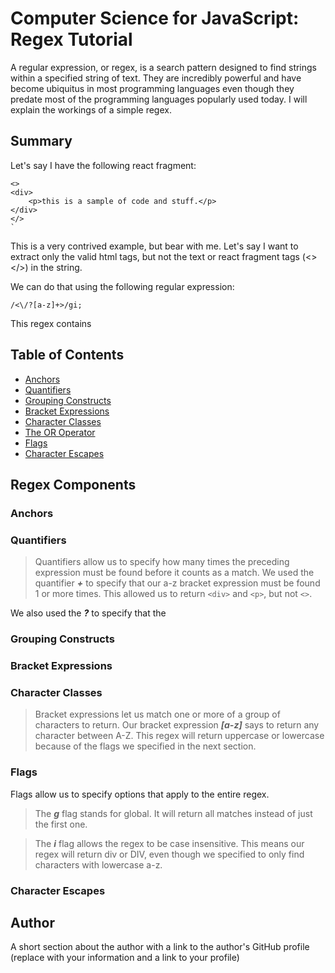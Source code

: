 # Computer Science for JavaScript: Regex Tutorial

A regular expression, or regex, is a search pattern designed to find strings within a specified string of text. They are incredibly powerful and have become ubiquitus in most programming languages even though they predate most of the programming languages popularly used today. I will explain the workings of a simple regex.

## Summary

Let's say I have the following react fragment:

```
<>
<div>
    <p>this is a sample of code and stuff.</p>
</div>
</>
`
```

This is a very contrived example, but bear with me. Let's say I want to extract only the valid html tags, but not the text or react fragment tags (<></>) in the string.

We can do that using the following regular expression:

```
/<\/?[a-z]+>/gi;
```

This regex contains

## Table of Contents

- [Anchors](#anchors)
- [Quantifiers](#quantifiers)
- [Grouping Constructs](#grouping-constructs)
- [Bracket Expressions](#bracket-expressions)
- [Character Classes](#character-classes)
- [The OR Operator](#the-or-operator)
- [Flags](#flags)
- [Character Escapes](#character-escapes)

## Regex Components

### Anchors

### Quantifiers

> Quantifiers allow us to specify how many times the preceding expression must be found before it counts as a match. We used the quantifier <b><i>+</i></b> to specify that our a-z bracket expression must be found 1 or more times. This allowed us to return `<div>` and `<p>`, but not `<>`.

We also used the <b><i>?</i></b> to specify that the

### Grouping Constructs

### Bracket Expressions

### Character Classes

> Bracket expressions let us match one or more of a group of characters to return. Our bracket expression <b><i>[a-z]</i></b> says to return any character between A-Z. This regex will return uppercase or lowercase because of the flags we specified in the next section.

### Flags

Flags allow us to specify options that apply to the entire regex.

> The <b><i>g</i></b> flag stands for global. It will return all matches instead of just the first one.

> The <b><i>i</i></b> flag allows the regex to be case insensitive. This means our regex will return div or DIV, even though we specified to only find characters with lowercase a-z.

### Character Escapes

## Author

A short section about the author with a link to the author's GitHub profile (replace with your information and a link to your profile)
